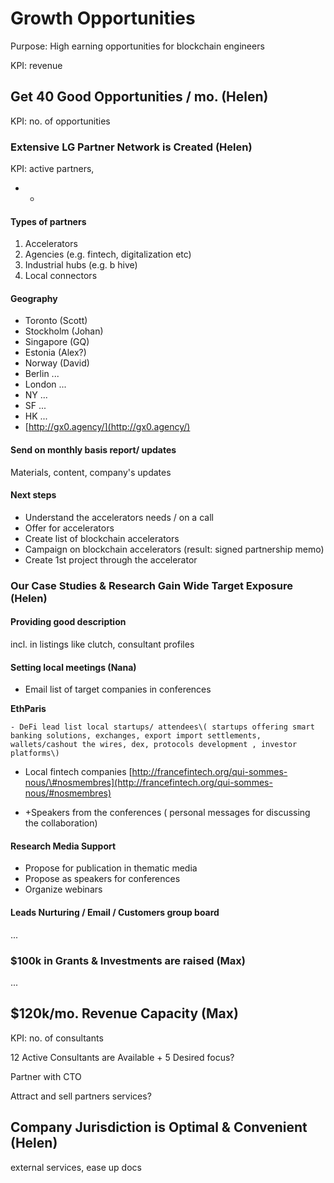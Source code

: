 # Growth Opportunities

Purpose: High earning opportunities for blockchain engineers

KPI: revenue

## Get 40 Good Opportunities / mo. \(Helen\)

KPI: no. of opportunities

### Extensive LG Partner Network is Created \(Helen\)

KPI: active partners, 

* * 

#### Types of partners

1. Accelerators
2. Agencies \(e.g. fintech, digitalization etc\)
3. Industrial hubs \(e.g. b hive\)
4. Local connectors

#### Geography

* Toronto \(Scott\)
* Stockholm \(Johan\)
* Singapore \(GQ\)
* Estonia \(Alex?\)
* Norway \(David\)
* Berlin ...
* London ...
* NY ...
* SF ...
* HK ...
* [http://gx0.agency/](http://gx0.agency/)

#### Send on monthly basis report/ updates

Materials, content, company's updates

#### Next steps

* Understand the accelerators needs / on a call
* Offer for accelerators
* Create list of blockchain accelerators
* Campaign on blockchain accelerators \(result: signed partnership memo\)
* Create 1st project through the accelerator

### Our Case Studies & Research Gain Wide Target Exposure \(Helen\)

#### Providing good description

incl. in listings like clutch, consultant profiles

#### Setting local meetings \(Nana\)

* Email list of target companies in conferences 

**EthParis** 

    - DeFi lead list local startups/ attendees\( startups offering smart banking solutions, exchanges, export import settlements, wallets/cashout the wires, dex, protocols development , investor platforms\) 

  - Local fintech companies [http://francefintech.org/qui-sommes-nous/\#nosmembres](http://francefintech.org/qui-sommes-nous/#nosmembres) 

* +Speakers from the conferences \( personal messages for discussing the collaboration\) 

#### Research Media Support

* Propose for publication in thematic media
* Propose as speakers for conferences
* Organize webinars

#### Leads Nurturing / Email / Customers group board

...



### $100k in Grants & Investments are raised \(Max\)

...

## $120k/mo. Revenue Capacity \(Max\)

KPI: no. of consultants

12 Active Consultants are Available + 5 Desired focus?

Partner with CTO

Attract and sell partners services?

## Company Jurisdiction is Optimal & Convenient \(Helen\)

external services, ease up docs

